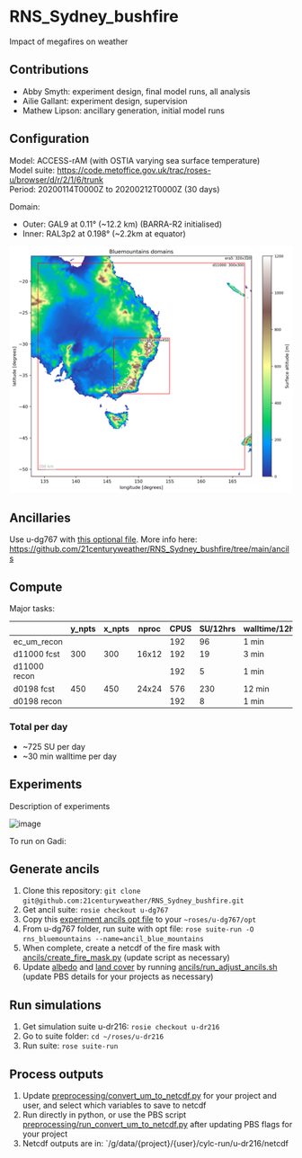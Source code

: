 # RNS_Sydney_bushfire
Impact of megafires on weather

## Contributions
- Abby Smyth: experiment design, final model runs, all analysis
- Ailie Gallant: experiment design, supervision
- Mathew Lipson: ancillary generation, initial model runs

## Configuration

Model: ACCESS-rAM (with OSTIA varying sea surface temperature)  
Model suite: https://code.metoffice.gov.uk/trac/roses-u/browser/d/r/2/1/6/trunk  
Period: 20200114T0000Z to 20200212T0000Z (30 days)  

Domain:
- Outer: GAL9 at 0.11° (~12.2 km) (BARRA-R2 initialised)
- Inner: RAL3p2 at 0.198° (~2.2km at equator)

![Domains](./ancils/Bluemountains_domains_surface_altitude.png)

## Ancillaries

Use u-dg767 with [this optional file](./ancils/rose-suite-rns_bluemountains.conf).
More info here: https://github.com/21centuryweather/RNS_Sydney_bushfire/tree/main/ancils

## Compute

Major tasks:

|               | y_npts | x_npts | nproc | CPUS | SU/12hrs | walltime/12hrs  |
|---------------|--------|--------|-------|------|----------|-----------------|
| ec_um_recon   |        |        |       | 192  | 96       | 1 min           |
| d11000 fcst   | 300    | 300    | 16x12 | 192  | 19       | 3 min           |
| d11000 recon  |        |        |       | 192  | 5        | 1 min           |
| d0198  fcst   | 450    | 450    | 24x24 | 576  | 230      | 12 min          |
| d0198  recon  |        |        |       | 192  | 8        | 1 min           |

### Total per day

- ~725 SU per day
- ~30 min walltime per day

## Experiments

Description of experiments

<img width="468" height="166" alt="image" src="https://github.com/user-attachments/assets/70c69e67-933a-4bd1-ba6c-e3146e6b6e76" />

To run on Gadi:

## Generate ancils

1. Clone this repository: `git clone git@github.com:21centuryweather/RNS_Sydney_bushfire.git`
1. Get ancil suite: `rosie checkout u-dg767`
2. Copy this [experiment ancils opt file](./ancils/rose-suite-rns_bluemountains.conf) to your `~roses/u-dg767/opt`
3. From u-dg767 folder, run suite with opt file: `rose suite-run -O rns_bluemountains --name=ancil_blue_mountains`
4. When complete, create a netcdf of the fire mask with [ancils/create_fire_mask.py](./ancils/create_fire_mask.py) (update script as necessary)
5. Update [albedo](./ancils/update_albedo.py) and [land cover](./ancils/update_land_cover.py) by running [ancils/run_adjust_ancils.sh](./ancils/run_adjust_ancils.sh) (update PBS details for your projects as necessary)

## Run simulations

1. Get simulation suite u-dr216: `rosie checkout u-dr216`
2. Go to suite folder: `cd ~/roses/u-dr216`
3. Run suite: `rose suite-run`

## Process outputs
1. Update [preprocessing/convert_um_to_netcdf.py](./preprocessing/convert_um_to_netcdf.py) for your project and user, and select which variables to save to netcdf
2. Run directly in python, or use the PBS script [preprocessing/run_convert_um_to_netcdf.py](./preprocessing/run_convert_um_to_netcdf.py) after updating PBS flags for your project
3. Netcdf outputs are in: `/g/data/{project}/{user}/cylc-run/u-dr216/netcdf


